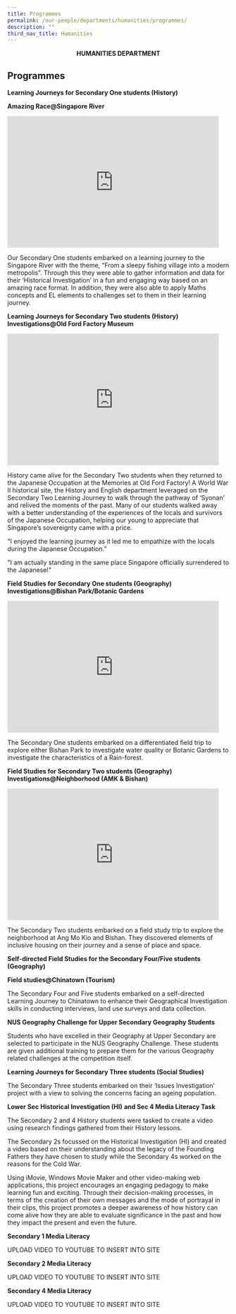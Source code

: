 ```yaml
---
title: Programmes
permalink: /our-people/departments/humanities/programmes/
description: ""
third_nav_title: Humanities
---
```

**<center>HUMANITIES DEPARTMENT</center>**

## Programmes


**Learning Journeys for Secondary One students (History)**

**Amazing Race@Singapore River**

<iframe allowfullscreen="true" height="299" width="480" frameborder="0" src="https://docs.google.com/presentation/d/e/2PACX-1vSqRqv7kljUdkuEB3FMmUBUpKQApsB8oOL02wzmez0wxWelylLjrqE0SuQ_fRLZByBRtvEd_rtArebT/embed?start=true&amp;loop=true&amp;delayms=5000"></iframe>


Our Secondary One students embarked on a learning journey to the Singapore River with the theme, “From a sleepy fishing village into a&nbsp;modern metropolis”. Through this they were able to gather information and data for their ‘Historical Investigation’ in a fun and engaging way based on an amazing race format. In addition, they were also able to apply Maths concepts and EL elements to challenges set to them in their learning journey.


**Learning Journeys for Secondary Two students (History)**<br>
**Investigations@Old Ford Factory Museum**

<iframe allowfullscreen="true" height="299" width="480" frameborder="0" src="https://docs.google.com/presentation/d/e/2PACX-1vRz1TyIUahcLGoq7Mlh6QRaKqF_hbhLXwqD50ELOjDlwfXbnXI8OUm60Rv-QA7urOq7_qQ-Uakw8ORZ/embed?start=true&amp;loop=true&amp;delayms=5000"></iframe>

History came alive for the Secondary Two students when they returned to the Japanese Occupation at the Memories at Old Ford Factory! A World War II historical site, the History and English department leveraged on the Secondary Two Learning Journey to walk through the pathway of ‘Syonan’ and relived the moments of the past. Many of our students walked away with a better understanding of the experiences of the locals and survivors of the Japanese Occupation, helping our young to appreciate that Singapore’s sovereignty came with a price.

"I enjoyed the learning journey as it led me to empathize with the locals during the Japanese Occupation.”

"I am actually standing in the same place Singapore officially surrendered to the Japanese!"



**Field Studies for Secondary One students (Geography)**<br>
****Investigations@Bishan Park/Botanic Gardens****


<iframe allowfullscreen="true" height="299" width="480" frameborder="0" src="https://docs.google.com/presentation/d/e/2PACX-1vRVEPsYFJH1Bao2REZA7sk7Cfv6BHYPyd_itvRLvoMML3sCjCCh4LgVX6KiUKDghN5cRgYVHU5OPgcT/embed?start=true&amp;loop=true&amp;delayms=5000"></iframe>

The Secondary One students embarked on a differentiated field trip to explore either Bishan Park to investigate water quality or Botanic Gardens to investigate the characteristics of a Rain-forest.




**Field Studies for Secondary Two students (Geography)**<br>
**Investigations@Neighborhood&nbsp;(AMK &amp; Bishan)**


<iframe allowfullscreen="true" height="299" width="480" frameborder="0" src="https://docs.google.com/presentation/d/e/2PACX-1vRL2TYIzCvz0RHbW0rjuRKs6oOFQuLPX6i4rzUwE_45GKJhiaHGQgqJdtfQ8RWFhcixXMsIBBhphFHh/embed?start=true&amp;loop=true&amp;delayms=5000"></iframe>


The Secondary Two students embarked on a field study trip to explore the neighborhood&nbsp;at Ang Mo Kio and Bishan. They discovered elements of inclusive housing on their journey and a sense of place and space.


**Self-directed Field Studies for the Secondary Four/Five students (Geography)**

**Field studies@Chinatown (Tourism)**

The Secondary Four and Five students embarked on a self-directed Learning Journey to Chinatown to enhance their Geographical Investigation skills in conducting interviews, land use surveys and data collection.

**NUS Geography Challenge for Upper Secondary Geography Students**

Students who have excelled in their Geography at Upper Secondary are selected to participate in the NUS Geography Challenge. These students are given additional training to prepare them for the various Geography related challenges at the competition itself.

**Learning Journeys for Secondary Three students (Social Studies)**

The Secondary Three students embarked on their ‘Issues Investigation’ project with a view to solving the concerns facing an ageing population.&nbsp;

**Lower Sec**&nbsp;**Historical Investigation (HI)**&nbsp;**and Sec 4 Media Literacy Task**

The Secondary 2 and 4 History students were tasked to create a video using research findings gathered from their History lessons.&nbsp;&nbsp;

  

The Secondary 2s focussed on the Historical Investigation (HI) and created a video based on their understanding about the legacy of the Founding Fathers they have chosen to study while the Secondary 4s worked on the reasons for the Cold War.&nbsp;&nbsp;

  

Using iMovie, Windows Movie Maker and other video-making web applications, this project encourages an engaging pedagogy to make learning fun and exciting. Through their decision-making processes, in terms of the creation of their own messages and the mode of portrayal in their clips, this project promotes a deeper awareness of how history can come alive how they are able to evaluate significance in the past and how they impact the present and even the future.


**Secondary 1 Media Literacy**

UPLOAD VIDEO TO YOUTUBE TO INSERT INTO SITE

**Secondary 2 Media Literacy**

UPLOAD VIDEO TO YOUTUBE TO INSERT INTO SITE


**Secondary 4 Media Literacy**

UPLOAD VIDEO TO YOUTUBE TO INSERT INTO SITE